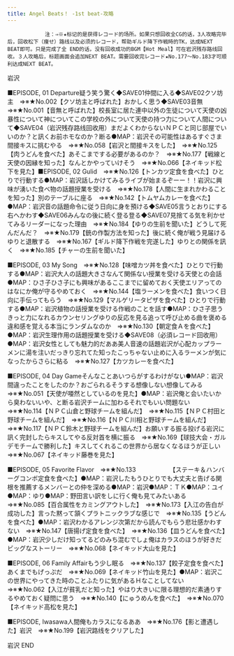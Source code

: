 ```yaml
---
title: Angel Beats！ -1st beat-攻略
---
```


                注：⇒※★标记的是获得レコード的场所。如果只想回收全CG的话，3人攻略完毕后，回收松下（痩せ）路线以及必须的レコード，帮助ギルド降下作戦時的TK，达成NEXT BEAT即可。只是完成了全 END的话，没有回收成功的BGM【Hot Meal】可在岩沢残存路线回收。３人攻略后，标题画面会追加NEXT BEAT。需要回收完レコード★No.177～No.183才可顺利达成NEXT BEAT。

岩沢

■EPISODE, 01 Departure疑う笑う驚く◆SAVE01仲間に入る◆SAVE02クソ坊主　⇒※★No.002【クソ坊主と呼ばれた】おかしく思う◆SAVE03音無　⇒※★No.001【音無と呼ばれた】校長室に居た連中以外の生徒について天使の凶暴性について神についてこの学校の外について天使の持つ力について人間について◆SAVE04（岩沢残存路线回收用）まだよくわからないＮＰＣと同じ部屋でいいのか？と訊くお前ホモなのか？断る●MAP：岩沢その可能性はあるすぐさま間接キスに挑むやる　⇒※★No.058【岩沢と間接キスをした】　⇒※★No.125【肉うどんを食べた】あそこまでする必要があるのか？　⇒※★No.177【戦線と天使の因縁を知った】なんとかやっていけそう　⇒※★No.066【ネイキッド松下を見た】■EPISODE, 02 Gulid　⇒※★No.126【トンカツ定食を食べた】ひとりで行動する●MAP：岩沢話しかけてみるライブが始まるぞーー！！岩沢に興味が湧いた食べ物の話題授業を受ける　⇒※★No.178【人間に生まれかわることを知った】別のテーブルに座る　⇒※★No.142【トムヤムカレーを食べた】●MAP：岩沢音の話題命令に従う日向に身を預ける◆SAVE05言うとおりにする右へかわす◆SAVE06みんなの後に続く登る登る◆SAVE07見捨てる気を利かせてみるリーダーになった理由　⇒※★No.184【ゆりの生前を聞いた】どうして死んだんだ？　⇒※★No.179【銃の作製方法を知った】後に続く俺が戦う見届けるゆりと退散する　⇒※★No.167【ギルド降下作戦を完遂した】ゆりとの関係を訊く　⇒※★No.185【チャーの生前を聞いた】

■EPISODE, 03 My Song　⇒※★No.128【味噌カツ丼を食べた】ひとりで行動する●MAP：岩沢大人の話題大きさなんて関係ない授業を受ける天使との会話●MAP：ひさ子ひさ子にも興味があるここまでに留めておく天使エリアってのはなにか俺が守るやめておく　⇒※★No.144【塩ラーメンを食べた】食いつく日向に手伝ってもらう　⇒※★No.129【マルゲリータピザを食べた】ひとりで行動する●MAP：岩沢植物の話授業を受ける作戦のことを話す●MAP：ひさ子思うきっと力になれるカウンセリングゆりの反応を見る追って呼び止める曲を褒める違和感を覚える本当にランダムなのか　⇒※★No.130【朝定食Ａを食べた】●MAP：岩沢生理作用の話題授業を受ける◆SAVE08（必須レコード回收用）●MAP：岩沢女性としても魅力的だああ美人音速の話題岩沢が心配カップラーメンに湯を注いだっきり忘れてた知ったこっちゃない止めに入るラーメンが気になったからさらに粘る　⇒※★No.127【カツカレーを食べた】

■EPISODE, 04 Day Gameそんなことあいつらがするわけがない●MAP：岩沢間違ったことをしたのか？おごられるそうする想像しない想像してみる　⇒※★No.051【天使が唖然としているのを見た】●MAP：岩沢俺と会いたいから臭わないいや、と断る岩沢チームに加わるそれでもいい問題ない　⇒※★No.114【ＮＰＣ山倉と野球チームを組んだ】　⇒※★No.115【ＮＰＣ村田と野球チームを組んだ】　⇒※★No.116【ＮＰＣ川相と野球チームを組んだ】　⇒※★No.117【ＮＰＣ鈴木と野球チームを組んだ】お願いする振る投げる岩沢に訊く完封したらキスしてやる反対首を横に振る　⇒※★No.169【球技大会・ガルデモチームで勝利した】キスしてくれるこの世界から居なくなるほうが正しい　⇒※★No.067【ネイキッド藤巻を見た】

■EPISODE, 05 Favorite Flavor　⇒※★No.133　　　　　　【ステーキ＆ハンバーグコンボ定食を食べた】●MAP：岩沢したもうひとりでも大丈夫と告げる関根を推薦するメンバーとの仲を深める●MAP：岩沢●MAP：ＴＫ●MAP：ユイ●MAP：ゆり●MAP：野田言い訳をしに行く俺も見てみたいある　⇒※★No.085【百合属性をカミングアウトした】　⇒※★No.173【入江の告白が成功した】言った黙って頷くプラトニックラブな感じで　⇒※★No.135【うどんを食べた】●MAP：岩沢わかるアレンジ次第だから読んでもらう悲壮感かわすない　⇒※★No.147【唐揚げ定食を食べた】　⇒※★No.136【皿うどんを食べた】●MAP：岩沢少しだけ知ってるどのみち混むでしょ俺はカラスのほうが好きだビッグなストーリー　⇒※★No.068【ネイキッド大山を見た】

■EPISODE, 06 Family Affairもう少し眠る　⇒※★No.137【餃子定食を食べた】あくまでもげっぷだ　⇒※★No.069【ネイキッド竹山を見た】●MAP：岩沢この世界にやってきた時のことふたりに気があるＨなことしてない　⇒※★No.062【入江が貧乳だと知った】やはり大きいに限る理想的だ素通りするやめておく疑問に思う　⇒※★No.140【にゅうめんを食べた】　⇒※★No.070【ネイキッド高松を見た】

■EPISODE, Iwasawa人間俺もカラスになるああ　⇒※★No.176【影と遭遇した】岩沢　⇒※★No.199【岩沢路线をクリアした】

岩沢 END


              
